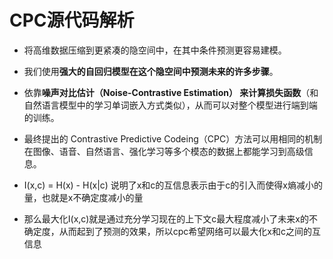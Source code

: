 # CPC源代码解析

* 将高维数据压缩到更紧凑的隐空间中，在其中条件预测更容易建模。
* 我们使用**强大的自回归模型在这个隐空间中预测未来的许多步骤**。
* 依靠**噪声对比估计（Noise-Contrastive Estimation） 来计算损失函数**（和自然语言模型中的学习单词嵌入方式类似），从而可以对整个模型进行端到端的训练。
* 最终提出的 Contrastive Predictive Codeing（CPC）方法可以用相同的机制在图像、语音、自然语言、强化学习等多个模态的数据上都能学习到高级信息。
 
* I(x,c) = H(x) - H(x|c) 说明了x和c的互信息表示由于c的引入而使得x熵减小的量，也就是x不确定度减小的量
* 那么最大化I(x,c)就是通过充分学习现在的上下文c最大程度减小了未来x的不确定度，从而起到了预测的效果，所以cpc希望网络可以最大化x和c之间的互信息





